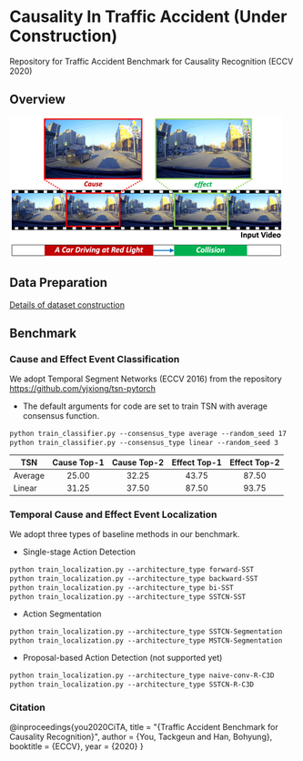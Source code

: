 # Causality In Traffic Accident (Under Construction)
Repository for Traffic Accident Benchmark for Causality Recognition (ECCV 2020)

## Overview
<img width="480px" src="figures/overview.png">

## Data Preparation
[Details of dataset construction](dataset/DATASET.md)

## Benchmark
### Cause and Effect Event Classification
We adopt Temporal Segment Networks (ECCV 2016) from the repository https://github.com/yjxiong/tsn-pytorch
- The default arguments for code are set to train TSN with average consensus function.
```
python train_classifier.py --consensus_type average --random_seed 17
python train_classifier.py --consensus_type linear --random_seed 3
```

| TSN     | Cause Top-1 | Cause Top-2 | Effect Top-1 | Effect Top-2 |
| ------- |:-----------:|:-----------:|:------------:|:------------:|
| Average | 25.00       | 32.25       | 43.75        | 87.50        |
| Linear  | 31.25       | 37.50       | 87.50        | 93.75        |


### Temporal Cause and Effect Event Localization
We adopt three types of baseline methods in our benchmark.

- Single-stage Action Detection
```
python train_localization.py --architecture_type forward-SST
python train_localization.py --architecture_type backward-SST
python train_localization.py --architecture_type bi-SST
python train_localization.py --architecture_type SSTCN-SST
```

- Action Segmentation
```
python train_localization.py --architecture_type SSTCN-Segmentation
python train_localization.py --architecture_type MSTCN-Segmentation
```

- Proposal-based Action Detection (not supported yet)
```
python train_localization.py --architecture_type naive-conv-R-C3D
python train_localization.py --architecture_type SSTCN-R-C3D
``` 

### Citation
@inproceedings{you2020CiTA,
    title     = "{Traffic Accident Benchmark for Causality Recognition}",
    author    = {You, Tackgeun and Han, Bohyung},
    booktitle = {ECCV},
    year      = {2020}
}

